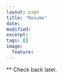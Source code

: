 ```yaml
---
layout: page
title: "Resume"
date: 
modified:
excerpt:
tags: []
image:
  feature:
---
```


** Check back later.